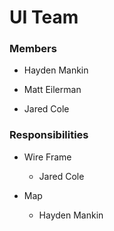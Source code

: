 # UI Team


### Members

* Hayden Mankin

* Matt Eilerman

* Jared Cole



### Responsibilities

* Wire Frame
    
	* Jared Cole

* Map
    
	* Hayden Mankin
